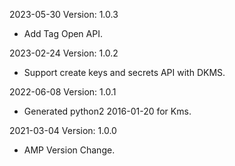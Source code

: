 2023-05-30 Version: 1.0.3
- Add Tag Open API.

2023-02-24 Version: 1.0.2
- Support create keys and secrets API with DKMS.

2022-06-08 Version: 1.0.1
- Generated python2 2016-01-20 for Kms.

2021-03-04 Version: 1.0.0
- AMP Version Change.

